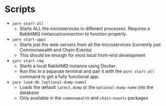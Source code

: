 # Scripts
- `yarn start-all`
  - Starts ALL the microservices in different processes. Requires a RabbitMQ instance/connection to function properly.
- `yarn start-apps`
  - Starts just the web-servers from all the microservices (currently just Commonwealth and Chain-Events)
  - This should be enough for most local front-end development
- `yarn start-rmq`
  - Starts a local RabbitMQ instance using Docker.
  - Run this in a separate terminal and pair it with the `yarn start-all` command to get a fully functional app.
- `yarn load-db [optional-dump-name]`
  - Loads the default `latest.dump` or the `optional-dump-name` into the database
  - Only available in the `commonwealth` and `chain-events` packages

